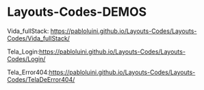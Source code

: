 # Layouts-Codes-DEMOS

Vida_fullStack: https://pabloluini.github.io/Layouts-Codes/Layouts-Codes/Vida_fullStack/

Tela_Login:https://pabloluini.github.io/Layouts-Codes/Layouts-Codes/Login/

Tela_Error404:https://pabloluini.github.io/Layouts-Codes/Layouts-Codes/TelaDeError404/
